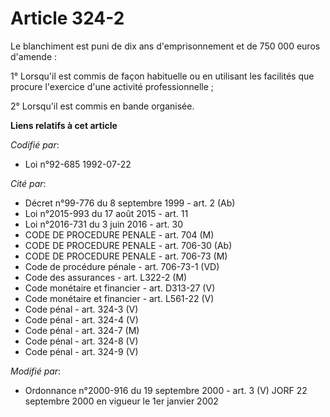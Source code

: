# Article 324-2

Le blanchiment est puni de dix ans d'emprisonnement et de 750 000 euros d'amende :

1° Lorsqu'il est commis de façon habituelle ou en utilisant les facilités que procure l'exercice d'une activité
professionnelle ;

2° Lorsqu'il est commis en bande organisée.

**Liens relatifs à cet article**

_Codifié par_:

  - Loi n°92-685 1992-07-22

_Cité par_:

  - Décret n°99-776 du 8 septembre 1999 - art. 2 (Ab)
  - Loi n°2015-993 du 17 août 2015 - art. 11
  - Loi n°2016-731 du 3 juin 2016 - art. 30
  - CODE DE PROCEDURE PENALE - art. 704 (M)
  - CODE DE PROCEDURE PENALE - art. 706-30 (Ab)
  - CODE DE PROCEDURE PENALE - art. 706-73 (M)
  - Code de procédure pénale - art. 706-73-1 (VD)
  - Code des assurances - art. L322-2 (M)
  - Code monétaire et financier - art. D313-27 (V)
  - Code monétaire et financier - art. L561-22 (V)
  - Code pénal - art. 324-3 (V)
  - Code pénal - art. 324-4 (V)
  - Code pénal - art. 324-7 (M)
  - Code pénal - art. 324-8 (V)
  - Code pénal - art. 324-9 (V)

_Modifié par_:

  - Ordonnance n°2000-916 du 19 septembre 2000 - art. 3 (V) JORF 22 septembre 2000 en vigueur le 1er janvier 2002
